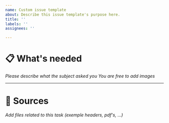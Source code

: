 ```yaml
---
name: Custom issue template
about: Describe this issue template's purpose here.
title: ''
labels: ''
assignees: ''

---
```


# :clipboard: What's needed
*Please describe what the subject asked you*
*You are free to add images*

---
# 📜 Sources
*Add files related to this task (exemple headers, pdf's, ...)*
